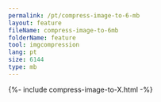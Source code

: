 ```yaml
---
permalink: /pt/compress-image-to-6-mb
layout: feature
fileName: compress-image-to-6mb
folderName: feature
tool: imgcompression
lang: pt
size: 6144
type: mb
---
```


{%- include compress-image-to-X.html -%}
